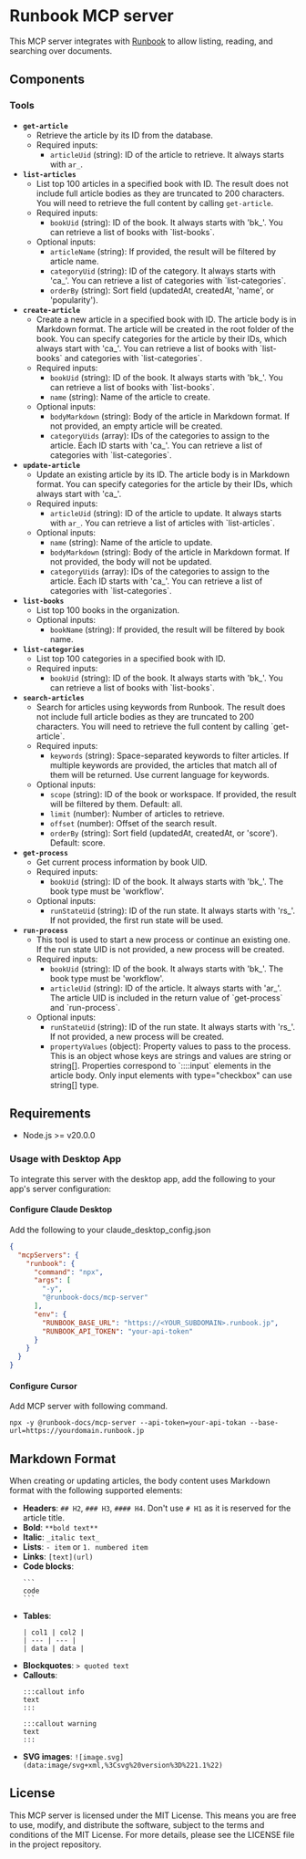 # Runbook MCP server

This MCP server integrates with [Runbook](https://www.runbook.jp) to allow listing, reading, and searching over documents.

## Components

### Tools

- **`get-article`**
  - Retrieve the article by its ID from the database.
  - Required inputs:
    - `articleUid` (string): ID of the article to retrieve. It always starts with `ar_`.
- **`list-articles`**
  - List top 100 articles in a specified book with ID. The result does not include full article bodies as they are truncated to 200 characters. You will need to retrieve the full content by calling `get-article`.
  - Required inputs:
    - `bookUid` (string): ID of the book. It always starts with 'bk_'. You can retrieve a list of books with \`list-books\`.
  - Optional inputs:
    - `articleName` (string): If provided, the result will be filtered by article name.
    - `categoryUid` (string): ID of the category. It always starts with 'ca_'. You can retrieve a list of categories with \`list-categories\`.
    - `orderBy` (string): Sort field (updatedAt, createdAt, 'name', or 'popularity').
- **`create-article`**
  - Create a new article in a specified book with ID. The article body is in Markdown format. The article will be created in the root folder of the book. You can specify categories for the article by their IDs, which always start with 'ca_'. You can retrieve a list of books with \`list-books\` and categories with \`list-categories\`.
  - Required inputs:
    - `bookUid` (string): ID of the book. It always starts with 'bk_'. You can retrieve a list of books with \`list-books\`.
    - `name` (string): Name of the article to create.
  - Optional inputs:
    - `bodyMarkdown` (string): Body of the article in Markdown format. If not provided, an empty article will be created.
    - `categoryUids` (array): IDs of the categories to assign to the article. Each ID starts with 'ca_'. You can retrieve a list of categories with \`list-categories\`.
- **`update-article`**
  - Update an existing article by its ID. The article body is in Markdown format. You can specify categories for the article by their IDs, which always start with 'ca_'.
  - Required inputs:
    - `articleUid` (string): ID of the article to update. It always starts with `ar_`. You can retrieve a list of articles with \`list-articles\`.
  - Optional inputs:
    - `name` (string): Name of the article to update.
    - `bodyMarkdown` (string): Body of the article in Markdown format. If not provided, the body will not be updated.
    - `categoryUids` (array): IDs of the categories to assign to the article. Each ID starts with 'ca_'. You can retrieve a list of categories with \`list-categories\`.
- **`list-books`**
  - List top 100 books in the organization.
  - Optional inputs:
    - `bookName` (string): If provided, the result will be filtered by book name.
- **`list-categories`**
  - List top 100 categories in a specified book with ID.
  - Required inputs:
    - `bookUid` (string): ID of the book. It always starts with 'bk_'. You can retrieve a list of books with \`list-books\`.
- **`search-articles`**
  - Search for articles using keywords from Runbook. The result does not include full article bodies as they are truncated to 200 characters. You will need to retrieve the full content by calling \`get-article\`.
  - Required inputs:
    - `keywords` (string): Space-separated keywords to filter articles. If multiple keywords are provided, the articles that match all of them will be returned. Use current language for keywords.
  - Optional inputs:
    - `scope` (string): ID of the book or workspace. If provided, the result will be filtered by them. Default: all.
    - `limit` (number): Number of articles to retrieve.
    - `offset` (number): Offset of the search result.
    - `orderBy` (string): Sort field (updatedAt, createdAt, or 'score'). Default: score.
- **`get-process`**
  - Get current process information by book UID.
  - Required inputs:
    - `bookUid` (string): ID of the book. It always starts with 'bk_'. The book type must be 'workflow'.
  - Optional inputs:
    - `runStateUid` (string): ID of the run state. It always starts with 'rs_'. If not provided, the first run state will be used.
- **`run-process`**
  - This tool is used to start a new process or continue an existing one. If the run state UID is not provided, a new process will be created.
  - Required inputs:
    - `bookUid` (string): ID of the book. It always starts with 'bk_'. The book type must be 'workflow'.
    - `articleUid` (string): ID of the article. It always starts with 'ar_'. The article UID is included in the return value of \`get-process\` and \`run-process\`.
  - Optional inputs:
    - `runStateUid` (string): ID of the run state. It always starts with 'rs_'. If not provided, a new process will be created.
    - `propertyValues` (object): Property values to pass to the process. This is an object whose keys are strings and values are string or string[]. Properties correspond to \`::::input\` elements in the article body. Only input elements with type="checkbox" can use string[] type.

## Requirements

- Node.js >= v20.0.0

### Usage with Desktop App

To integrate this server with the desktop app, add the following to your app's server configuration:

#### Configure Claude Desktop

Add the following to your claude_desktop_config.json

```json
{
  "mcpServers": {
    "runbook": {
      "command": "npx",
      "args": [
        "-y",
        "@runbook-docs/mcp-server"
      ],
      "env": {
        "RUNBOOK_BASE_URL": "https://<YOUR_SUBDOMAIN>.runbook.jp",
        "RUNBOOK_API_TOKEN": "your-api-token"
      }
    }
  }
}
```

#### Configure Cursor

Add MCP server with following command.

```
npx -y @runbook-docs/mcp-server --api-token=your-api-tokan --base-url=https://yourdomain.runbook.jp
```

## Markdown Format

When creating or updating articles, the body content uses Markdown format with the following supported elements:

- **Headers**: `## H2`, `### H3`, `#### H4`. Don't use `# H1` as it is reserved for the article title.
- **Bold**: `**bold text**`
- **Italic**: `_italic text_`
- **Lists**: `- item` or `1. numbered item`
- **Links**: `[text](url)`
- **Code blocks**: 
  ````
  ```
  code
  ```
  ````
- **Tables**: 
  ```
  | col1 | col2 |
  | --- | --- |
  | data | data |
  ```
- **Blockquotes**: `> quoted text`
- **Callouts**: 
  ```
  :::callout info
  text
  :::
  ```
  ```
  :::callout warning
  text
  :::
  ```
- **SVG images**: `![image.svg](data:image/svg+xml,%3Csvg%20version%3D%221.1%22)`

## License

This MCP server is licensed under the MIT License. This means you are free to use, modify, and distribute the software, subject to the terms and conditions of the MIT License. For more details, please see the LICENSE file in the project repository.
